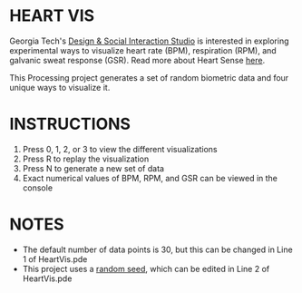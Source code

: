 # HEART VIS

Georgia Tech's [Design & Social Interaction Studio](http://designstudio.gatech.edu/index.html) is interested in exploring experimental ways to visualize heart rate (BPM), respiration (RPM), and galvanic sweat response (GSR).
Read more about Heart Sense [here](http://designstudio.gatech.edu/heart.html).

This Processing project generates a set of random biometric data and four unique ways to visualize it.


# INSTRUCTIONS

1. Press 0, 1, 2, or 3 to view the different visualizations
2. Press R to replay the visualization
3. Press N to generate a new set of data
4. Exact numerical values of BPM, RPM, and GSR can be viewed in the console


# NOTES

* The default number of data points is 30, but this can be changed in Line 1 of HeartVis.pde
* This project uses a [random seed](https://processing.org/reference/randomSeed_.html), which can be edited in Line 2 of HeartVis.pde